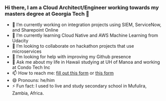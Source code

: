 ### Hi there, I am a Cloud Architect/Engineer working towards my masters degree at Georgia Tech 👋

<!--
**chromilo/chromilo** is a ✨ _special_ ✨ repository because its `README.md` (this file) appears on your GitHub profile.
-->

- 🔭 I’m currently working on integration projects using SIEM, ServiceNow, and Sharepoint Online
- 🌱 I’m currently learning Cloud Native and AWS Machine Learning from Udacity
- 👯 I’m looking to collaborate on hackathon projects that use microservices 
- 🤔 I’m looking for help with improving my Github presence
- 💬 Ask me about my life in Hawaii studying at UH of Manoa and working at Condo Tech Inc
- 📫 How to reach me: [fill out this form](https://www.aminsolutions.com/p/contact-us.html) or [this form](https://www.chromiloamin.com/p/contact-me.html)
- 😄 Pronouns: he/him
- ⚡ Fun fact: I used to live and study secondary school in Mufulira, Zambia, Africa.

